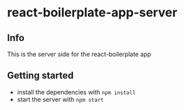 # react-boilerplate-app-server

## Info
This is the server side for the react-boilerplate app

## Getting started
- install the dependencies with `npm install`
- start the server with `npm start`
